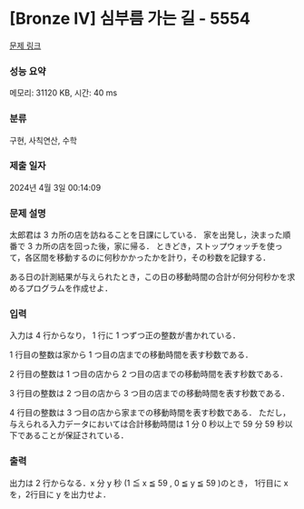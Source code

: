 # [Bronze IV] 심부름 가는 길 - 5554 

[문제 링크](https://www.acmicpc.net/problem/5554) 

### 성능 요약

메모리: 31120 KB, 시간: 40 ms

### 분류

구현, 사칙연산, 수학

### 제출 일자

2024년 4월 3일 00:14:09

### 문제 설명

<p>太郎君は 3 カ所の店を訪ねることを日課にしている． 家を出発し，決まった順番で 3 カ所の店を回った後，家に帰る． ときどき，ストップウォッチを使って，各区間を移動するのに何秒かかったかを計り，その秒数を記録する．</p>

<p>ある日の計測結果が与えられたとき，この日の移動時間の合計が何分何秒かを求めるプログラムを作成せよ．</p>

### 입력 

 <p>入力は 4 行からなり， 1 行に 1 つずつ正の整数が書かれている．</p>

<p>1 行目の整数は家から 1 つ目の店までの移動時間を表す秒数である．</p>

<p>2 行目の整数は 1 つ目の店から 2 つ目の店までの移動時間を表す秒数である．</p>

<p>3 行目の整数は 2 つ目の店から 3 つ目の店までの移動時間を表す秒数である．</p>

<p>4 行目の整数は 3 つ目の店から家までの移動時間を表す秒数である． ただし，与えられる入力データにおいては合計移動時間は 1 分 0 秒以上で 59 分 59 秒以下であることが保証されている．</p>

### 출력 

 <p>出力は 2 行からなる．x 分 y 秒 (1 ≦ x ≦ 59 , 0 ≦ y ≦ 59 )のとき， 1行目に x を，2行目に y を出力せよ．</p>

